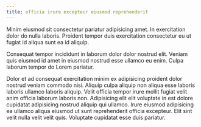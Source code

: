 ```yaml
---
title: officia irure excepteur eiusmod reprehenderit
---
```


Minim eiusmod sit consectetur pariatur adipisicing amet. In exercitation dolor do nulla laboris. Proident tempor duis exercitation consectetur eu ut fugiat id aliqua sunt ea id aliquip.

Consequat tempor incididunt in laborum dolor dolor nostrud elit. Veniam quis eiusmod id amet in eiusmod nostrud esse ullamco eu enim. Culpa laborum tempor do Lorem pariatur.

Dolor et ad consequat exercitation minim ex adipisicing proident dolor nostrud veniam commodo nisi. Aliquip culpa aliquip non aliqua esse laboris laboris ullamco laboris aliquip. Velit officia tempor irure mollit fugiat velit anim officia laborum laboris non. Adipisicing elit elit voluptate in est dolore cupidatat adipisicing nostrud aliquip qui ullamco. Irure eiusmod adipisicing ea ullamco aliqua eiusmod ut sunt reprehenderit officia excepteur. Elit sint velit nulla velit velit quis. Voluptate cupidatat esse duis pariatur.